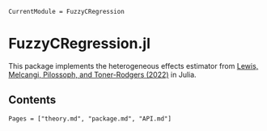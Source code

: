 ```@meta
CurrentModule = FuzzyCRegression
```

# FuzzyCRegression.jl

This package implements the heterogeneous effects estimator from [Lewis, Melcangi, Pilossoph, and Toner-Rodgers (2022)](https://drive.google.com/file/d/1U_MJHtJcB7H1Edv3xceilU_HJoxhLssP/view) in Julia. 

## Contents

```@contents
Pages = ["theory.md", "package.md", "API.md"]
```


